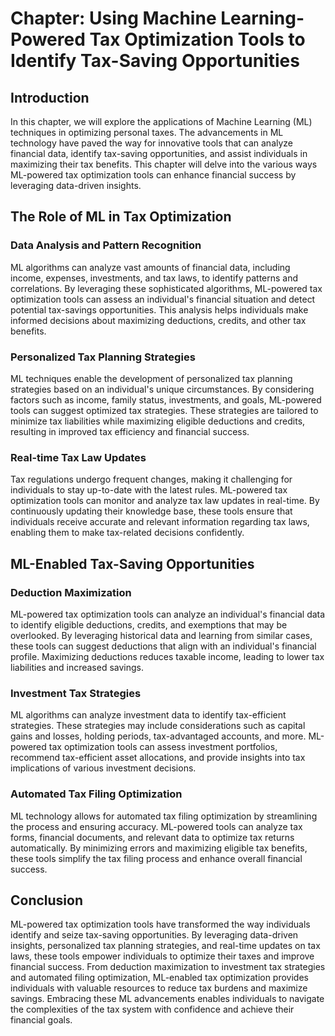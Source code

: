 Chapter: Using Machine Learning-Powered Tax Optimization Tools to Identify Tax-Saving Opportunities
===================================================================================================

Introduction
------------

In this chapter, we will explore the applications of Machine Learning (ML) techniques in optimizing personal taxes. The advancements in ML technology have paved the way for innovative tools that can analyze financial data, identify tax-saving opportunities, and assist individuals in maximizing their tax benefits. This chapter will delve into the various ways ML-powered tax optimization tools can enhance financial success by leveraging data-driven insights.

The Role of ML in Tax Optimization
----------------------------------

### Data Analysis and Pattern Recognition

ML algorithms can analyze vast amounts of financial data, including income, expenses, investments, and tax laws, to identify patterns and correlations. By leveraging these sophisticated algorithms, ML-powered tax optimization tools can assess an individual's financial situation and detect potential tax-savings opportunities. This analysis helps individuals make informed decisions about maximizing deductions, credits, and other tax benefits.

### Personalized Tax Planning Strategies

ML techniques enable the development of personalized tax planning strategies based on an individual's unique circumstances. By considering factors such as income, family status, investments, and goals, ML-powered tools can suggest optimized tax strategies. These strategies are tailored to minimize tax liabilities while maximizing eligible deductions and credits, resulting in improved tax efficiency and financial success.

### Real-time Tax Law Updates

Tax regulations undergo frequent changes, making it challenging for individuals to stay up-to-date with the latest rules. ML-powered tax optimization tools can monitor and analyze tax law updates in real-time. By continuously updating their knowledge base, these tools ensure that individuals receive accurate and relevant information regarding tax laws, enabling them to make tax-related decisions confidently.

ML-Enabled Tax-Saving Opportunities
-----------------------------------

### Deduction Maximization

ML-powered tax optimization tools can analyze an individual's financial data to identify eligible deductions, credits, and exemptions that may be overlooked. By leveraging historical data and learning from similar cases, these tools can suggest deductions that align with an individual's financial profile. Maximizing deductions reduces taxable income, leading to lower tax liabilities and increased savings.

### Investment Tax Strategies

ML algorithms can analyze investment data to identify tax-efficient strategies. These strategies may include considerations such as capital gains and losses, holding periods, tax-advantaged accounts, and more. ML-powered tax optimization tools can assess investment portfolios, recommend tax-efficient asset allocations, and provide insights into tax implications of various investment decisions.

### Automated Tax Filing Optimization

ML technology allows for automated tax filing optimization by streamlining the process and ensuring accuracy. ML-powered tools can analyze tax forms, financial documents, and relevant data to optimize tax returns automatically. By minimizing errors and maximizing eligible tax benefits, these tools simplify the tax filing process and enhance overall financial success.

Conclusion
----------

ML-powered tax optimization tools have transformed the way individuals identify and seize tax-saving opportunities. By leveraging data-driven insights, personalized tax planning strategies, and real-time updates on tax laws, these tools empower individuals to optimize their taxes and improve financial success. From deduction maximization to investment tax strategies and automated filing optimization, ML-enabled tax optimization provides individuals with valuable resources to reduce tax burdens and maximize savings. Embracing these ML advancements enables individuals to navigate the complexities of the tax system with confidence and achieve their financial goals.
